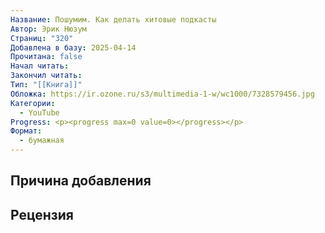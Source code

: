 ```yaml
---
Название: Пошумим. Как делать хитовые подкасты
Автор: Эрик Нюзум
Страниц: "320"
Добавлена в базу: 2025-04-14
Прочитана: false
Начал читать: 
Закончил читать: 
Тип: "[[Книга]]"
Обложка: https://ir.ozone.ru/s3/multimedia-1-w/wc1000/7328579456.jpg
Категории:
  - YouTube
Progress: <p><progress max=0 value=0></progress></p>
Формат:
  - бумажная
---
```

## Причина добавления


## Рецензия
